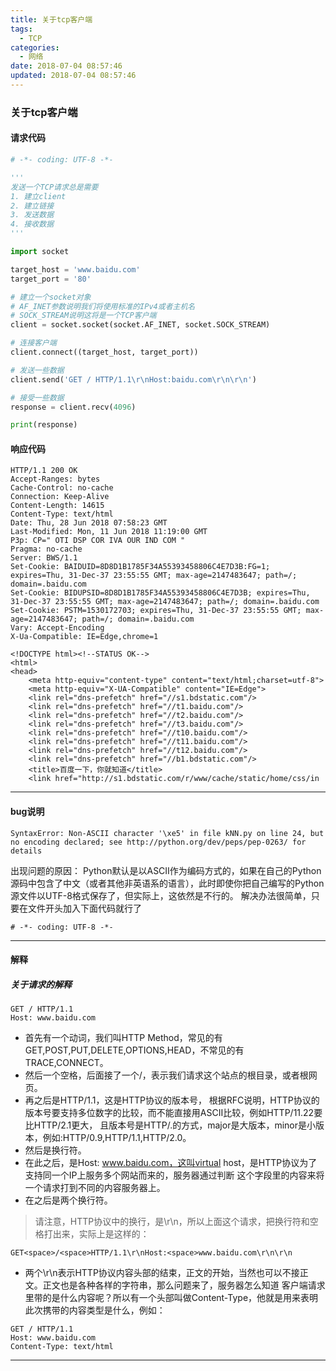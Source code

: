 ```yaml
---
title: 关于tcp客户端
tags:
  - TCP
categories:
  - 网络
date: 2018-07-04 08:57:46
updated: 2018-07-04 08:57:46
---
```


### 关于tcp客户端

#### 请求代码
```python
# -*- coding: UTF-8 -*-

'''
发送一个TCP请求总是需要
1. 建立client
2. 建立链接
3. 发送数据
4. 接收数据
'''

import socket

target_host = 'www.baidu.com'
target_port = '80'

# 建立一个socket对象
# AF_INET参数说明我们将使用标准的IPv4或者主机名
# SOCK_STREAM说明这将是一个TCP客户端
client = socket.socket(socket.AF_INET, socket.SOCK_STREAM)

# 连接客户端
client.connect((target_host, target_port))

# 发送一些数据
client.send('GET / HTTP/1.1\r\nHost:baidu.com\r\n\r\n')

# 接受一些数据
response = client.recv(4096)

print(response)

```
#### 响应代码
```
HTTP/1.1 200 OK
Accept-Ranges: bytes
Cache-Control: no-cache
Connection: Keep-Alive
Content-Length: 14615
Content-Type: text/html
Date: Thu, 28 Jun 2018 07:58:23 GMT
Last-Modified: Mon, 11 Jun 2018 11:19:00 GMT
P3p: CP=" OTI DSP COR IVA OUR IND COM "
Pragma: no-cache
Server: BWS/1.1
Set-Cookie: BAIDUID=8D8D1B1785F34A55393458806C4E7D3B:FG=1; expires=Thu, 31-Dec-37 23:55:55 GMT; max-age=2147483647; path=/; domain=.baidu.com
Set-Cookie: BIDUPSID=8D8D1B1785F34A55393458806C4E7D3B; expires=Thu, 31-Dec-37 23:55:55 GMT; max-age=2147483647; path=/; domain=.baidu.com
Set-Cookie: PSTM=1530172703; expires=Thu, 31-Dec-37 23:55:55 GMT; max-age=2147483647; path=/; domain=.baidu.com
Vary: Accept-Encoding
X-Ua-Compatible: IE=Edge,chrome=1

<!DOCTYPE html><!--STATUS OK-->
<html>
<head>
	<meta http-equiv="content-type" content="text/html;charset=utf-8">
	<meta http-equiv="X-UA-Compatible" content="IE=Edge">
	<link rel="dns-prefetch" href="//s1.bdstatic.com"/>
	<link rel="dns-prefetch" href="//t1.baidu.com"/>
	<link rel="dns-prefetch" href="//t2.baidu.com"/>
	<link rel="dns-prefetch" href="//t3.baidu.com"/>
	<link rel="dns-prefetch" href="//t10.baidu.com"/>
	<link rel="dns-prefetch" href="//t11.baidu.com"/>
	<link rel="dns-prefetch" href="//t12.baidu.com"/>
	<link rel="dns-prefetch" href="//b1.bdstatic.com"/>
	<title>百度一下，你就知道</title>
	<link href="http://s1.bdstatic.com/r/www/cache/static/home/css/in

```
---
#### bug说明

```
SyntaxError: Non-ASCII character '\xe5' in file kNN.py on line 24, but no encoding declared; see http://python.org/dev/peps/pep-0263/ for details

```
出现问题的原因：
Python默认是以ASCII作为编码方式的，如果在自己的Python源码中包含了中文（或者其他非英语系的语言），此时即使你把自己编写的Python源文件以UTF-8格式保存了，但实际上，这依然是不行的。
解决办法很简单，只要在文件开头加入下面代码就行了
```
# -*- coding: UTF-8 -*-
```
---
#### 解释
##### 关于请求的解释

```
GET / HTTP/1.1
Host: www.baidu.com
```
- 首先有一个动词，我们叫HTTP Method，常见的有GET,POST,PUT,DELETE,OPTIONS,HEAD，不常见的有TRACE,CONNECT。
- 然后一个空格，后面接了一个/，表示我们请求这个站点的根目录，或者根网页。
- 再之后是HTTP/1.1，这是HTTP协议的版本号， 根据RFC说明，HTTP协议的版本号要支持多位数字的比较，而不能直接用ASCII比较，例如HTTP/11.22要比HTTP/2.1更大， 且版本号是HTTP/<major>.<minor>的方式，major是大版本，minor是小版本，例如:HTTP/0.9,HTTP/1.1,HTTP/2.0。
- 然后是换行符。
- 在此之后，是Host: www.baidu.com，这叫virtual host，是HTTP协议为了支持同一个IP上服务多个网站而来的，服务器通过判断 这个字段里的内容来将一个请求打到不同的内容服务器上。
- 在之后是两个换行符。
> 请注意，HTTP协议中的换行，是\r\n，所以上面这个请求，把换行符和空格打出来，实际上是这样的：

```
GET<space>/<space>HTTP/1.1\r\nHost:<space>www.baidu.com\r\n\r\n
```
- 两个\r\n表示HTTP协议内容头部的结束，正文的开始，当然也可以不接正文。正文也是各种各样的字符串，那么问题来了，服务器怎么知道 客户端请求里带的是什么内容呢？所以有一个头部叫做Content-Type，他就是用来表明此次携带的内容类型是什么，例如：
```
GET / HTTP/1.1
Host: www.baidu.com
Content-Type: text/html
```
---


